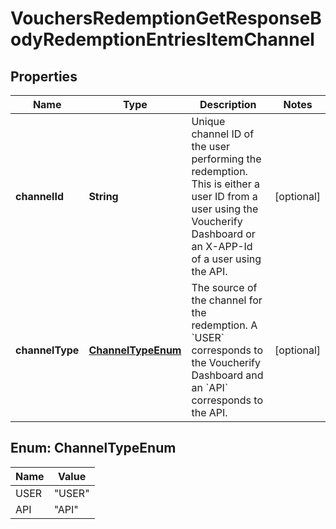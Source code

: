 

# VouchersRedemptionGetResponseBodyRedemptionEntriesItemChannel


## Properties

| Name | Type | Description | Notes |
|------------ | ------------- | ------------- | -------------|
|**channelId** | **String** | Unique channel ID of the user performing the redemption. This is either a user ID from a user using the Voucherify Dashboard or an X-APP-Id of a user using the API. |  [optional] |
|**channelType** | [**ChannelTypeEnum**](#ChannelTypeEnum) | The source of the channel for the redemption. A &#x60;USER&#x60; corresponds to the Voucherify Dashboard and an &#x60;API&#x60; corresponds to the API. |  [optional] |



## Enum: ChannelTypeEnum

| Name | Value |
|---- | -----|
| USER | &quot;USER&quot; |
| API | &quot;API&quot; |



